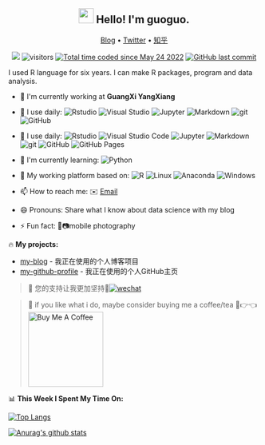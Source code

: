 <h2 align="center"><img src="https://emojis.slackmojis.com/emojis/images/1531849430/4246/blob-sunglasses.gif?1531849430" width="30"/> Hello! I'm guoguo.</h2>

<p align="center">
  <a href="https://www.rusersplace.com">Blog</a> •
  <a href="https://twitter.com/tonyituite">Twitter</a> •
  <a href="https://www.zhihu.com/people/guo-meng-68-41">知乎</a>
</p>

<p align="center">
  <img src="https://img.shields.io/badge/gender-%F0%9F%A4%B5 gentleman-critical">
  <img src="https://visitor-badge.glitch.me/badge?page_id=tony2015116.tony2015116" alt="visitors">
  <a href="https://wakatime.com/@2fe5a876-877d-46b3-9074-e9e238d8e7bf"><img src="https://wakatime.com/badge/user/2fe5a876-877d-46b3-9074-e9e238d8e7bf.svg" alt="Total time coded since May 24 2022" /></a>
  <a href="#"><img src="https://img.shields.io/github/last-commit/tony2015116/tony2015116" alt="GitHub last commit"/></a>
</p>

I used R language for six years. I can make R packages, program and data analysis.

-   :telescope: I'm currently working at **GuangXi YangXiang**
-   :wrench: I use daily: ![Rstudio](https://img.shields.io/badge/-Rstudio-black?style=flat&logo=Rstudio&labelColor=5c5c5c&color=1182c3) ![Visual Studio](https://img.shields.io/badge/-Visual%20Studio-black?style=flat&logo=Visual%20Studio&labelColor=5c5c5c&color=1182c3) ![Jupyter](https://img.shields.io/badge/-Jupyter-blasck?style=flat&logo=Jupyter&labelColor=5c5c5c&color=1182c3) ![Markdown](https://img.shields.io/badge/-Markdown-blasck?style=flat&logo=Markdown&labelColor=5c5c5c&color=1182c3) ![git](https://img.shields.io/badge/-Git-black?style=flat&logo=git&labelColor=5c5c5c&color=1182c3) ![GitHub](https://img.shields.io/badge/-GitHub-blasck?style=flat&logo=GitHub&labelColor=5c5c5c&color=1182c3)
-   :wrench: I use daily: ![Rstudio](https://img.shields.io/badge/-Rstudio-black?style=flat&logo=Rstudio&labelColor=5c5c5c&color=1182c3) ![Visual Studio Code](https://img.shields.io/badge/-Visual%20Studio%20Code-black?style=flat&logo=Visual%20Studio%20Code&labelColor=5c5c5c&color=1182c3) ![Jupyter](https://img.shields.io/badge/-Jupyter-blasck?style=flat&logo=Jupyter&labelColor=5c5c5c&color=1182c3) ![Markdown](https://img.shields.io/badge/-Markdown-blasck?style=flat&logo=Markdown&labelColor=5c5c5c&color=1182c3) ![git](https://img.shields.io/badge/-Git-black?style=flat&logo=git&labelColor=5c5c5c&color=1182c3) ![GitHub](https://img.shields.io/badge/-GitHub-blasck?style=flat&logo=GitHub&labelColor=5c5c5c&color=1182c3) ![GitHub Pages](https://img.shields.io/badge/-GitHub%20Pages-black?style=flat&logo=GitHub%20Pages&labelColor=5c5c5c&color=1182c3) 

-   :seedling: I'm currently learning: ![Python](https://img.shields.io/badge/-Python-8fcfd1?style=flat&logo=Python&labelColor=5c5c5c&color=1182c3)

-   :art: My working platform based on: ![R](https://img.shields.io/badge/-R-blasck?style=flat&logo=R&labelColor=5c5c5c&color=1182c3) ![Linux](https://img.shields.io/badge/-Linux-blasck?style=flat&logo=Linux&labelColor=5c5c5c&color=1182c3) ![Anaconda](https://img.shields.io/badge/-Anaconda-blasck?style=flat&logo=Anaconda&labelColor=5c5c5c&color=1182c3) ![Windows](https://img.shields.io/badge/-Windows-blasck?style=flat&logo=Windows&labelColor=5c5c5c&color=1182c3)

-   :mailbox: How to reach me: :envelope: [Email](mailto:tony2015116@163.com)

<!-- #整段整段的不可见内容
-   :dancers: I'm looking to collaborate on ...

-   :thinking: I'm looking for help with ...

-   :speech_balloon: Ask me about 
-->

-   :smile: Pronouns: Share what I know about data science with my blog

-   :zap: Fun fact: :iphone::camera:mobile photography

:fire: **My projects:**

-   [my-blog](https://github.com/tony2015116/blogdown) - 我正在使用的个人博客项目
-   [my-github-profile](https://github.com/tony2015116/tony2015116) - 我正在使用的个人GitHub主页

> :sparkling_heart: 您的支持让我更加坚持💪<a href="https://rusersplace.com/image/wechat-qr-code.jpg" target="_blank"><img src="https://img.shields.io/badge/Wechat-5fcd72.svg?logo=wechat&amp;logoColor=white" alt="wechat"/></a>

> :sparkling_heart: if you like what i do, maybe consider buying me a coffee/tea 🥺👉👈
<a href="https://www.buymeacoffee.com/tony201511p" target="_blank"><img src="https://cdn.buymeacoffee.com/buttons/v2/default-red.png" alt="Buy Me A Coffee" width="150" ></a>

:bar_chart: **This Week I Spent My Time On:**

<!--START_SECTION:waka-->
<!--END_SECTION:waka-->

[![Top Langs](https://github-readme-stats.vercel.app/api/top-langs/?username=tony2015116&layout=compact&hide=javascript,SCSS,CSS,html,SCSS,CSS,TeX,JSON,XSLT)](https://github.com/anuraghazra/github-readme-stats) <!--&hide=javascript,html,SCSS,CSS-->

[![Anurag's github stats](https://github-readme-stats.vercel.app/api?username=tony2015116&show_icons=true&theme=radical)](https://github.com/anuraghazra/github-readme-stats)

<!--
<a href="https://github.com/tony2015116/blogdown"> <img src="https://github-readme-stats.vercel.app/api/pin/?username=tony2015116&amp;repo=blogdown" align="center"/> </a> <a href="https://github.com/tony2015116/r_note"> <img src="https://github-readme-stats.vercel.app/api/pin/?username=tony2015116&amp;repo=r_note" align="center"/> </a>
--->
